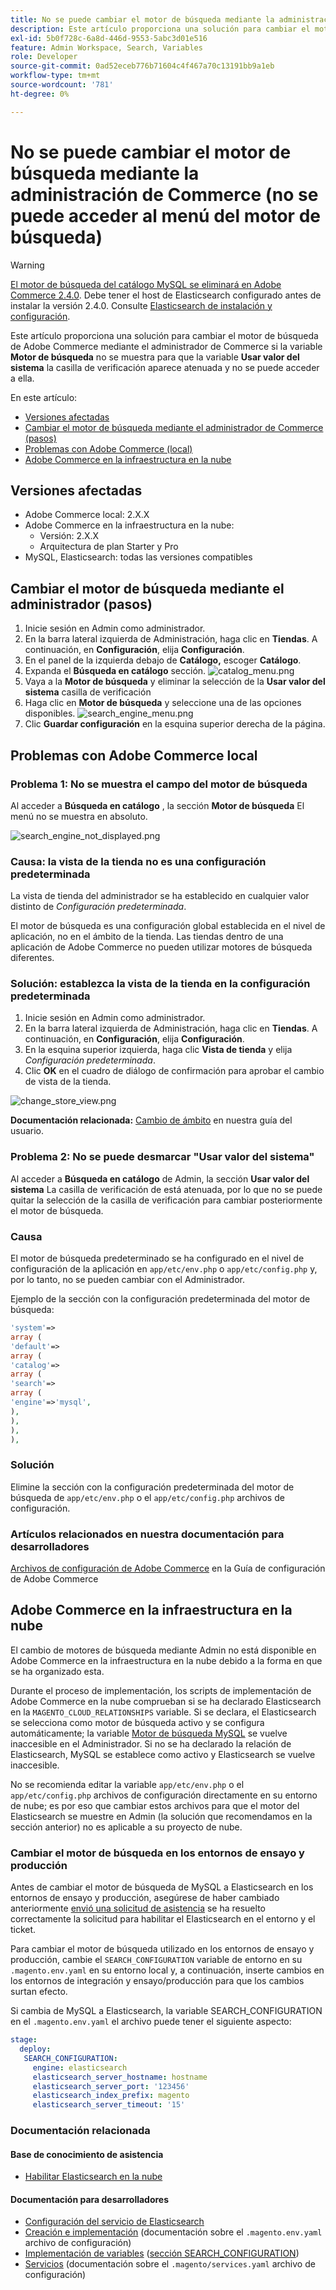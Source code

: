 ```yaml
---
title: No se puede cambiar el motor de búsqueda mediante la administración de Commerce (no se puede acceder al menú del motor de búsqueda)
description: Este artículo proporciona una solución para cambiar el motor de búsqueda de Adobe Commerce mediante el administrador de Commerce si el campo Motor de búsqueda no se muestra o la casilla de verificación Usar valor del sistema aparece atenuada y no se puede acceder a ella.
exl-id: 5b0f728c-6a8d-446d-9553-5abc3d01e516
feature: Admin Workspace, Search, Variables
role: Developer
source-git-commit: 0ad52eceb776b71604c4f467a70c13191bb9a1eb
workflow-type: tm+mt
source-wordcount: '781'
ht-degree: 0%

---
```


# No se puede cambiar el motor de búsqueda mediante la administración de Commerce (no se puede acceder al menú del motor de búsqueda)

>[!WARNING]
>
> [El motor de búsqueda del catálogo MySQL se eliminará en Adobe Commerce 2.4.0](/help/announcements/adobe-commerce-announcements/mysql-catalog-search-engine-will-be-removed-in-magento-2-4-0.md). Debe tener el host de Elasticsearch configurado antes de instalar la versión 2.4.0. Consulte [Elasticsearch de instalación y configuración](https://experienceleague.adobe.com/docs/commerce-cloud-service/user-guide/configure/service/elasticsearch.html).

Este artículo proporciona una solución para cambiar el motor de búsqueda de Adobe Commerce mediante el administrador de Commerce si la variable **Motor de búsqueda** no se muestra para que la variable **Usar valor del sistema** la casilla de verificación aparece atenuada y no se puede acceder a ella.

En este artículo:

* [Versiones afectadas](#affected-versions)
* [Cambiar el motor de búsqueda mediante el administrador de Commerce (pasos)](#change-search-engine-using-magento-admin-steps)
* [Problemas con Adobe Commerce (local)](#magento-commerce-on-premise)
* [Adobe Commerce en la infraestructura en la nube](#magento-commerce-cloud)

## Versiones afectadas

* Adobe Commerce local: 2.X.X
* Adobe Commerce en la infraestructura en la nube:
   * Versión: 2.X.X
   * Arquitectura de plan Starter y Pro
* MySQL, Elasticsearch: todas las versiones compatibles

## Cambiar el motor de búsqueda mediante el administrador (pasos)

1. Inicie sesión en Admin como administrador.
1. En la barra lateral izquierda de Administración, haga clic en **Tiendas**. A continuación, en **Configuración**, elija **Configuración**.
1. En el panel de la izquierda debajo de **Catálogo,** escoger **Catálogo**.
1. Expanda el **Búsqueda en catálogo** sección.    ![catalog_menu.png](assets/catalog_menu.png)
1. Vaya a la **Motor de búsqueda** y eliminar la selección de la **Usar valor del sistema** casilla de verificación
1. Haga clic en **Motor de búsqueda** y seleccione una de las opciones disponibles.    ![search_engine_menu.png](assets/search_engine_menu.png)
1. Clic **Guardar configuración** en la esquina superior derecha de la página.

## Problemas con Adobe Commerce local

### Problema 1: No se muestra el campo del motor de búsqueda

Al acceder a **Búsqueda en catálogo** , la sección **Motor de búsqueda** El menú no se muestra en absoluto.

![search_engine_not_displayed.png](assets/search_engine_not_displayed.png)

### Causa: la vista de la tienda no es una configuración predeterminada

La vista de tienda del administrador se ha establecido en cualquier valor distinto de *Configuración predeterminada*.

El motor de búsqueda es una configuración global establecida en el nivel de aplicación, no en el ámbito de la tienda. Las tiendas dentro de una aplicación de Adobe Commerce no pueden utilizar motores de búsqueda diferentes.

### Solución: establezca la vista de la tienda en la configuración predeterminada

1. Inicie sesión en Admin como administrador.
1. En la barra lateral izquierda de Administración, haga clic en **Tiendas**. A continuación, en **Configuración**, elija **Configuración**.
1. En la esquina superior izquierda, haga clic **Vista de tienda** y elija *Configuración predeterminada*.
1. Clic **OK** en el cuadro de diálogo de confirmación para aprobar el cambio de vista de la tienda.

![change_store_view.png](assets/change_store_view.png)

**Documentación relacionada:** [Cambio de ámbito](https://experienceleague.adobe.com/docs/commerce-admin/config/scope-change.html#set-the-scope) en nuestra guía del usuario.

### Problema 2: No se puede desmarcar &quot;Usar valor del sistema&quot;

Al acceder a **Búsqueda en catálogo** de Admin, la sección **Usar valor del sistema** La casilla de verificación de está atenuada, por lo que no se puede quitar la selección de la casilla de verificación para cambiar posteriormente el motor de búsqueda.

### Causa

El motor de búsqueda predeterminado se ha configurado en el nivel de configuración de la aplicación en `app/etc/env.php` o `app/etc/config.php` y, por lo tanto, no se pueden cambiar con el Administrador.

Ejemplo de la sección con la configuración predeterminada del motor de búsqueda:

```php
'system'=>
array (
'default'=>
array (
'catalog'=>
array (
'search'=>
array (
'engine'=>'mysql',
),
),
),
),
```

### Solución

Elimine la sección con la configuración predeterminada del motor de búsqueda de `app/etc/env.php` o el `app/etc/config.php` archivos de configuración.

### Artículos relacionados en nuestra documentación para desarrolladores

[Archivos de configuración de Adobe Commerce](https://experienceleague.adobe.com/docs/commerce-operations/configuration-guide/files/deployment-files.html) en la Guía de configuración de Adobe Commerce

## Adobe Commerce en la infraestructura en la nube

El cambio de motores de búsqueda mediante Admin no está disponible en Adobe Commerce en la infraestructura en la nube debido a la forma en que se ha organizado esta.

Durante el proceso de implementación, los scripts de implementación de Adobe Commerce en la nube comprueban si se ha declarado Elasticsearch en la `MAGENTO_CLOUD_RELATIONSHIPS` variable. Si se declara, el Elasticsearch se selecciona como motor de búsqueda activo y se configura automáticamente; la variable [Motor de búsqueda MySQL](/help/announcements/adobe-commerce-announcements/mysql-catalog-search-engine-will-be-removed-in-magento-2-4-0.md) se vuelve inaccesible en el Administrador. Si no se ha declarado la relación de Elasticsearch, MySQL se establece como activo y Elasticsearch se vuelve inaccesible.

No se recomienda editar la variable `app/etc/env.php` o el `app/etc/config.php` archivos de configuración directamente en su entorno de nube; es por eso que cambiar estos archivos para que el motor del Elasticsearch se muestre en Admin (la solución que recomendamos en la sección anterior) no es aplicable a su proyecto de nube.

### Cambiar el motor de búsqueda en los entornos de ensayo y producción

Antes de cambiar el motor de búsqueda de MySQL a Elasticsearch en los entornos de ensayo y producción, asegúrese de haber cambiado anteriormente [envió una solicitud de asistencia](/help/help-center-guide/help-center/magento-help-center-user-guide.md#submit-ticket) se ha resuelto correctamente la solicitud para habilitar el Elasticsearch en el entorno y el ticket.

Para cambiar el motor de búsqueda utilizado en los entornos de ensayo y producción, cambie el `SEARCH_CONFIGURATION` variable de entorno en su `.magento.env.yaml` en su entorno local y, a continuación, inserte cambios en los entornos de integración y ensayo/producción para que los cambios surtan efecto.

Si cambia de MySQL a Elasticsearch, la variable SEARCH\_CONFIGURATION en el `.magento.env.yaml` el archivo puede tener el siguiente aspecto:

```yaml
stage:
  deploy:
   SEARCH_CONFIGURATION:
     engine: elasticsearch
     elasticsearch_server_hostname: hostname
     elasticsearch_server_port: '123456'
     elasticsearch_index_prefix: magento
     elasticsearch_server_timeout: '15'
```

### Documentación relacionada

#### Base de conocimiento de asistencia

* [Habilitar Elasticsearch en la nube](/help/how-to/general/enable-elasticsearch-on-cloud.md)

#### Documentación para desarrolladores

* [Configuración del servicio de Elasticsearch](https://experienceleague.adobe.com/docs/commerce-cloud-service/user-guide/configure/service/elasticsearch.html)
* [Creación e implementación](https://experienceleague.adobe.com/docs/commerce-cloud-service/user-guide/configure/env/configure-env-yaml.html) (documentación sobre el `.magento.env.yaml` archivo de configuración)
* [Implementación de variables](https://experienceleague.adobe.com/docs/commerce-cloud-service/user-guide/configure/env/stage/variables-deploy.html) ([sección SEARCH\_CONFIGURATION](https://experienceleague.adobe.com/docs/commerce-cloud-service/user-guide/configure/env/stage/variables-deploy.html#search_configuration))
* [Servicios](https://experienceleague.adobe.com/docs/commerce-cloud-service/user-guide/configure/service/services-yaml.html) (documentación sobre el `.magento/services.yaml` archivo de configuración)
